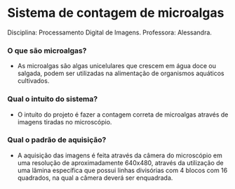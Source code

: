 # Sistema de contagem de microalgas
Disciplina: Processamento Digital de Imagens.
Professora: Alessandra.

### O que são microalgas?
- As microalgas são algas unicelulares que crescem em água
doce ou salgada, podem ser utilizadas na alimentação de
organismos aquáticos cultivados.
### Qual o intuito do sistema?
- O intuito do projeto é fazer a contagem correta de
microalgas através de imagens tiradas no microscópio.
### Qual o padrão de aquisição?
- A aquisição das imagens é feita através da câmera do
microscópio em uma resolução de aproximadamente
640x480, através da utilização de uma lâmina específica
que possui linhas divisórias com 4 blocos com 16
quadrados, na qual a câmera deverá ser enquadrada.
